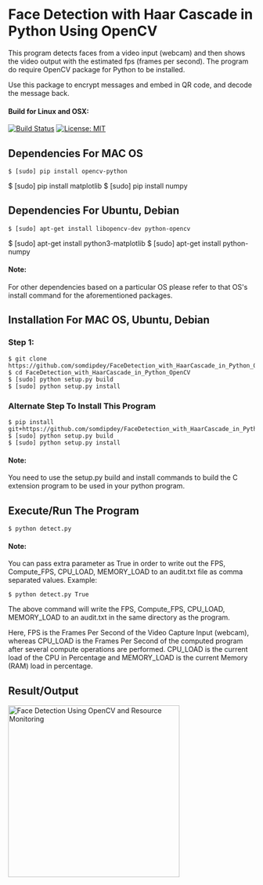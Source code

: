 # Face Detection with Haar Cascade in Python Using OpenCV

This program detects faces from a video input (webcam) and then shows the video output with the estimated fps (frames per second). The program do require OpenCV package for Python to be installed.

Use this package to encrypt messages and embed in QR code, and decode the message back.

#### Build for Linux and OSX:
[![Build Status](https://travis-ci.org/somdipdey/Encrypted_QR_Code.svg?branch=master)](https://travis-ci.org/somdipdey/Encrypted_QR_Code)
[![License: MIT](https://img.shields.io/badge/License-MIT-red.svg)](https://github.com/somdipdey/Encrypted_QR_Code/blob/master/LICENSE)

## Dependencies For MAC OS

	$ [sudo] pip install opencv-python
  $ [sudo] pip install matplotlib
	$ [sudo] pip install numpy

## Dependencies For Ubuntu, Debian

	$ [sudo] apt-get install libopencv-dev python-opencv
  $ [sudo] apt-get install python3-matplotlib
	$ [sudo] apt-get install python-numpy

#### Note:

For other dependencies based on a particular OS please refer to that OS's install command for the aforementioned packages.

## Installation For MAC OS, Ubuntu, Debian

### Step 1:
  	$ git clone https://github.com/somdipdey/FaceDetection_with_HaarCascade_in_Python_OpenCV.git
  	$ cd FaceDetection_with_HaarCascade_in_Python_OpenCV
  	$ [sudo] python setup.py build
    $ [sudo] python setup.py install

### Alternate Step To Install This Program
    $ pip install git+https://github.com/somdipdey/FaceDetection_with_HaarCascade_in_Python_OpenCV.git
    $ [sudo] python setup.py build
    $ [sudo] python setup.py install

#### Note:

You need to use the setup.py build and install commands to build the C extension program to be used in your python program.

## Execute/Run The Program
    $ python detect.py

#### Note:

You can pass extra parameter as True in order to write out the FPS, Compute_FPS, CPU_LOAD, MEMORY_LOAD to an audit.txt file as comma separated values. Example:

    $ python detect.py True

The above command will write the FPS, Compute_FPS, CPU_LOAD, MEMORY_LOAD to an audit.txt in the same directory as the program.

Here, FPS is the Frames Per Second of the Video Capture Input (webcam), whereas CPU_LOAD is the Frames Per Second of the computed program after several compute operations are performed. CPU_LOAD is the current load of the CPU in Percentage and MEMORY_LOAD is the current Memory (RAM) load in percentage.

## Result/Output

<img width="350" alt="Face Detection Using OpenCV and Resource Monitoring" src="https://user-images.githubusercontent.com/8515608/41542192-4a3686c6-730c-11e8-9895-2f56a91d8af2.png">
